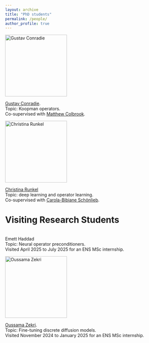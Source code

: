 ```yaml
---
layout: archive
title: "PhD students"
permalink: /people/
author_profile: true
---
```


<img src="https://nboulle.github.io/images/conradie.jpeg" alt="Gustav Conradie" width="200" />
<p>
  <a href="https://www.maths.cam.ac.uk/person/gjc51">Gustav Conradie</a>.
  <br>Topic: Koopman operators.
  <br>Co-supervised with <a href="https://www.damtp.cam.ac.uk/user/mjc249/home.html">Matthew Colbrook</a>.
</p>

<p>
</p>

<img src="https://nboulle.github.io/images/runkel.jpg" alt="Christina Runkel" width="200" />
<p>
  <a href="https://www.damtp.cam.ac.uk/person/cr661">Christina Runkel</a>
  <br>Topic: deep learning and operator learning.
  <br>Co-supervised with <a href="https://www.damtp.cam.ac.uk/person/cbs31">Carola-Bibiane Schönlieb</a>.
</p>

# Visiting Research Students

<p>
  <br>Emett Haddad
  <br>Topic: Neural operator preconditioners.
  <br> Visited April 2025 to July 2025 for an ENS MSc internship.
</p>

<img src="https://nboulle.github.io/images/zekri.jpg" alt="Oussama Zekri" width="200" />
<p>
  <a href="https://www.oussamazekri.fr/">Oussama Zekri</a>.
  <br>Topic: Fine-tuning discrete diffusion models.
  <br> Visited November 2024 to January 2025 for an ENS MSc internship.
</p>